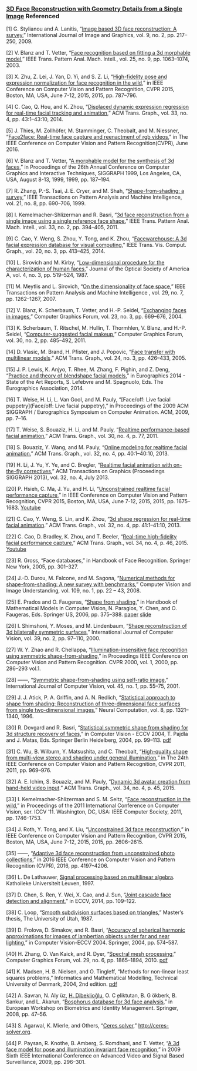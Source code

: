 

### [3D Face Reconstruction with Geometry Details from a Single Image](https://arxiv.org/abs/1702.05619) Referenced

[1] G. Stylianou and A. Lanitis, “[Image based 3D face reconstruction: A survey](https://www.researchgate.net/publication/40738387_Image_Based_3D_Face_Reconstruction_A_Survey),” International Journal of Image and Graphics, vol. 9, no. 2, pp. 217–250, 2009.

[2] V. Blanz and T. Vetter, “[Face recognition based on fitting a 3d morphable model](http://gravis.dmi.unibas.ch/publications/pami03.pdf),” IEEE Trans. Pattern Anal. Mach. Intell., vol. 25, no. 9, pp. 1063–1074, 2003.

[3] X. Zhu, Z. Lei, J. Yan, D. Yi, and S. Z. Li, “[High-fidelity pose and expression normalization for face recognition in the wild](https://www.cv-foundation.org/openaccess/content_cvpr_2015/papers/Zhu_High-Fidelity_Pose_and_2015_CVPR_paper.pdf),” in IEEE Conference on Computer Vision and Pattern Recognition, CVPR 2015, Boston, MA, USA, June 7-12, 2015, 2015, pp. 787–796.

[4] C. Cao, Q. Hou, and K. Zhou, “[Displaced dynamic expression regression for real-time facial tracking and animation](http://gaps-zju.org/DDE/DDEregression.pdf),” ACM Trans. Graph., vol. 33, no. 4, pp. 43:1–43:10, 2014.

[5] J. Thies, M. Zollhöfer, M. Stamminger, C. Theobalt, and M. Niessner, “[Face2face: Real-time face capture and reenactment of rgb videos](https://web.stanford.edu/~zollhoef/papers/CVPR2016_Face2Face/paper.pdf),” in The IEEE Conference on Computer Vision and Pattern Recognition(CVPR), June 2016.

[6] V. Blanz and T. Vetter, “[A morphable model for the synthesis of 3d faces](http://gravis.dmi.unibas.ch/publications/Sigg99/morphmod2.pdf),” in Proceedings of the 26th Annual Conference on Computer Graphics and Interactive Techniques, SIGGRAPH 1999, Los Angeles, CA, USA, August 8-13, 1999, 1999, pp. 187–194.

[7] R. Zhang, P.-S. Tsai, J. E. Cryer, and M. Shah, “[Shape-from-shading: a survey](https://pdfs.semanticscholar.org/46fb/c9e2d73c64a95ed2790cd2e9809a6f596065.pdf),” IEEE Transactions on Pattern Analysis and Machine Intelligence, vol. 21, no. 8, pp. 690–706, 1999.

[8] I. Kemelmacher-Shlizerman and R. Basri, “[3d face reconstruction from a single image using a single reference face shape.](http://citeseerx.ist.psu.edu/viewdoc/download?doi=10.1.1.470.1262&rep=rep1&type=pdf)” IEEE Trans. Pattern Anal. Mach. Intell., vol. 33, no. 2, pp. 394–405, 2011.

[9] C. Cao, Y. Weng, S. Zhou, Y. Tong, and K. Zhou, “[Facewarehouse: A 3d facial expression database for visual computing](https://ieeexplore.ieee.org/document/6654137/),” IEEE Trans. Vis. Comput. Graph., vol. 20, no. 3, pp. 413–425, 2014.

[10] L. Sirovich and M. Kirby, “[Low-dimensional procedure for the characterization of human faces](http://engr.case.edu/merat_francis/EECS%20490%20F04/References/Face%20Recognition/LD%20Face%20analysis.pdf),” Journal of the Optical Society of America A, vol. 4, no. 3, pp. 519–524, 1987.

[11] M. Meytlis and L. Sirovich, “[On the dimensionality of face space](http://physiology.med.cornell.edu/faculty/nirenberg/lab/marsha/OnDimensionalityOfFaceSpace.pdf),” IEEE Transactions on Pattern Analysis and Machine Intelligence , vol. 29, no. 7, pp. 1262–1267, 2007.

[12] V. Blanz, K. Scherbaum, T. Vetter, and H.-P. Seidel, “[Exchanging faces in images](https://people.mpi-inf.mpg.de/~scherbaum/publications/ExchangingFacesInImages.pdf),” Computer Graphics Forum, vol. 23, no. 3, pp. 669–676, 2004.

[13] K. Scherbaum, T. Ritschel, M. Hullin, T. Thormhlen, V. Blanz, and H.-P. Seidel, “[Computer-suggested facial makeup](https://pdfs.semanticscholar.org/fc74/61d472f645f4fab77b93ea0538d9fbbce9df.pdf),” Computer Graphics Forum, vol. 30, no. 2, pp. 485–492, 2011.

[14] D. Vlasic, M. Brand, H. Pfister, and J. Popovic, “[Face transfer with multilinear models](http://www.merl.com/publications/docs/TR2005-048.pdf).” ACM Trans. Graph., vol. 24, no. 3, pp. 426–433, 2005.

[15] J. P. Lewis, K. Anjyo, T. Rhee, M. Zhang, F. Pighin, and Z. Deng, “[Practice and theory of blendshape facial models](https://pdfs.semanticscholar.org/9870/63e7717369a5156f9a8baadc3b6de1a83267.pdf),” in Eurographics 2014 - State of the Art Reports, S. Lefebvre and M. Spagnuolo, Eds. The Eurographics Association, 2014.

[16] T. Weise, H. Li, L. Van Gool, and M. Pauly, “[Face/off: Live facial puppetry](Face/off: Live facial puppetry),” in Proceedings of the 2009 ACM SIGGRAPH / Eurographics Symposium on Computer Animation. ACM, 2009, pp. 7–16.

[17] T. Weise, S. Bouaziz, H. Li, and M. Pauly, “[Realtime performance-based facial animation](http://lgg.epfl.ch/publications/2011/RPBFA/paper.pdf),” ACM Trans. Graph., vol. 30, no. 4, p. 77, 2011.

[18] S. Bouaziz, Y. Wang, and M. Pauly, “[Online modeling for realtime facial animation.](http://lgg.epfl.ch/publications/2013/OnlineLearning/paper.pdf)” ACM Trans. Graph., vol. 32, no. 4, pp. 40:1–40:10, 2013.

[19] H. Li, J. Yu, Y. Ye, and C. Bregler, “[Realtime facial animation with on-the-fly correctives](https://dl.acm.org/citation.cfm?id=2462019),” ACM Transactions on Graphics (Proceedings SIGGRAPH 2013), vol. 32, no. 4, July 2013.

[20] P. Hsieh, C. Ma, J. Yu, and H. Li, “[Unconstrained realtime facial performance capture](http://www.hao-li.com/publications/papers/cvpr2015URFPC.pdf),” in IEEE Conference on Computer Vision and Pattern Recognition, CVPR 2015, Boston, MA, USA, June 7-12, 2015, 2015, pp. 1675–1683. [Youtube](https://www.youtube.com/watch?v=QqXjVs6Tgm8)

[21] C. Cao, Y. Weng, S. Lin, and K. Zhou, “[3d shape regression for real-time facial animation](http://www.kunzhou.net/2013/vface.pdf).” ACM Trans. Graph., vol. 32, no. 4, pp. 41:1–41:10, 2013.

[22] C. Cao, D. Bradley, K. Zhou, and T. Beeler, “[Real-time high-fidelity facial performance capture](http://www.kunzhou.net/2015/hdfacecapture.pdf),” ACM Trans. Graph., vol. 34, no. 4, p. 46, 2015. [Youtube](https://www.youtube.com/watch?v=MMa2oT1wMIs)

[23] R. Gross, “Face databases,” in Handbook of Face Recognition.  Springer New York, 2005, pp. 301–327.

[24] J.-D. Durou, M. Falcone, and M. Sagona, “[Numerical methods for shape-from-shading: A new survey with benchmarks](https://www.sciencedirect.com/science/article/pii/S1077314207001361),” Computer Vision and Image Understanding, vol. 109, no. 1, pp. 22 – 43, 2008.

[25] E. Prados and O. Faugeras, “[Shape from shading](https://link.springer.com/chapter/10.1007/0-387-28831-7_23),” in Handbook of Mathematical Models in Computer Vision, N. Paragios, Y. Chen, and O. Faugeras, Eds.  Springer US, 2006, pp. 375–388. [paper](http://perception.inrialpes.fr/Publications/2006/PF06a/chapter-prados-faugeras.pdf) [slide](http://www.cse.iitm.ac.in/~vplab/courses/CV_DIP/PDF/ShapeFromShading.pdf)

[26] I. Shimshoni, Y. Moses, and M. Lindenbaum, “[Shape reconstruction of 3d bilaterally symmetric surfaces](https://link.springer.com/article/10.1023/A:1008118909580),” International Journal of Computer Vision, vol. 39, no. 2, pp. 97–110, 2000.

[27] W. Y. Zhao and R. Chellappa, “[Illumination-insensitive face recognition using symmetric shape-from-shading](https://www.researchgate.net/publication/2811732_Illumination-Insensitive_Face_Recognition_Using_Symmetric_Shape-from-Shading),” in Proceedings IEEE Conference on Computer Vision and Pattern Recognition. CVPR 2000, vol. 1, 2000, pp. 286–293 vol.1.

[28] ——, “[Symmetric shape-from-shading using self-ratio image](https://link.springer.com/article/10.1023/A:1012369907247),” International Journal of Computer Vision, vol. 45, no. 1, pp. 55–75, 2001.

[29] J. J. Atick, P. A. Griffin, and A. N. Redlich, “[Statistical approach to shape from shading: Reconstruction of three-dimensional face surfaces from single two-dimensional images](https://www.mitpressjournals.org/doi/abs/10.1162/neco.1996.8.6.1321),” Neural Computation, vol. 8, pp. 1321–1340, 1996.

[30] R. Dovgard and R. Basri, “[Statistical symmetric shape from shading for 3d structure recovery of faces,](https://link.springer.com/chapter/10.1007/978-3-540-24671-8_8)” in Computer Vision - ECCV 2004, T. Pajdla and J. Matas, Eds. Springer Berlin Heidelberg, 2004, pp. 99–113. [pdf](http://www.weizmann.ac.il/math/ronen/sites/math.ronen/files/uploads/dovgard_basri_-_statistical_symmetric_shape_from_shading.pdf)

[31] C. Wu, B. Wilburn, Y. Matsushita, and C. Theobalt, “[High-quality shape from multi-view stereo and shading under general illumination](https://ieeexplore.ieee.org/document/5995388/),” in The 24th IEEE Conference on Computer Vision and Pattern Recognition, CVPR 2011, 2011, pp. 969–976.

[32] A. E. Ichim, S. Bouaziz, and M. Pauly, “[Dynamic 3d avatar creation from hand-held video input](http://lgg.epfl.ch/publications/2015/AvatarsSG/avatars_sg2015_paper.pdf).” ACM Trans. Graph., vol. 34, no. 4, p. 45, 2015.

[33] I. Kemelmacher-Shlizerman and S. M. Seitz, “[Face reconstruction in the wild](http://grail.cs.washington.edu/3dfaces/),” in Proceedings of the 2011 International Conference on Computer Vision, ser. ICCV ’11.  Washington, DC, USA: IEEE Computer Society, 2011, pp. 1746–1753.

[34] J. Roth, Y. Tong, and X. Liu, “[Unconstrained 3d face reconstructio](https://www.cv-foundation.org/openaccess/content_cvpr_2015/papers/Roth_Unconstrained_3D_Face_2015_CVPR_paper.pdf)n,” in IEEE Conference on Computer Vision and Pattern Recognition, CVPR 2015, Boston, MA, USA, June 7-12, 2015, 2015, pp. 2606–2615.

[35] ——, “[Adaptive 3d face reconstruction from unconstrained photo collections](http://cvlab.cse.msu.edu/pdfs/Roth_Tong_Liu_CVPR16.pdf),” in 2016 IEEE Conference on Computer Vision and Pattern Recognition (CVPR), 2016, pp. 4197–4206.

[36] L. De Lathauwer, [Signal processing based on multilinear algebra](ftp://ftp.esat.kuleuven.be/pub/sista/delathauwer/reports/PHD.pdf). Katholieke Universiteit Leuven, 1997.

[37] D. Chen, S. Ren, Y. Wei, X. Cao, and J. Sun, “[Joint cascade face detection and alignment](https://pdfs.semanticscholar.org/4a67/5ce2125e5f3a44ca8754ea34a284220a02a7.pdf),” in ECCV, 2014, pp. 109–122.

[38] C. Loop, “[Smooth subdivision surfaces based on triangles](https://www.microsoft.com/en-us/research/publication/smooth-subdivision-surfaces-based-on-triangles/),” Master’s thesis, The University of Utah, 1987.

[39] D. Frolova, D. Simakov, and R. Basri, “[Accuracy of spherical harmonic approximations for images of lambertian objects under far and near lighting](https://pdfs.semanticscholar.org/3228/6cb29dbfc0ea07801219266d68207872f8b9.pdf),” in Computer Vision-ECCV 2004. Springer, 2004, pp. 574–587.

[40] H. Zhang, O. Van Kaick, and R. Dyer, “[Spectral mesh processing](https://www.semanticscholar.org/paper/Spectral-mesh-processing-L%C3%A9vy-Zhang/0bc70eba908dad0f33bf63caad5d5f0122c26e24),” Computer Graphics Forum, vol. 29, no. 6, pp. 1865–1894, 2010. [pdf](https://www.cs.sfu.ca/~haoz/pubs/zhang_cgf10_spect_survey.pdf)

[41] K. Madsen, H. B. Nielsen, and O. Tingleff, “Methods for non-linear least squares problems,” Informatics and Mathematical Modelling, Technical University of Denmark, 2004, 2nd edition. [pdf](http://citeseerx.ist.psu.edu/viewdoc/download?doi=10.1.1.73.3864&rep=rep1&type=pdf)

[42] A. Savran, N. Aly ̈uz, [H. Dibeklioğlu](http://www.cs.bilkent.edu.tr/~dibeklioglu/), O. C ̧eliktutan, B. G ̈okberk, B. Sankur, and L. Akarun, “[Bosphorus database for 3d face analysis](https://www.researchgate.net/publication/221536357_Bosphorus_Database_for_3D_Face_Analysis),” in European Workshop on Biometrics and Identity Management. Springer, 2008, pp. 47–56.

[43] S. Agarwal, K. Mierle, and Others, “[Ceres solver](http://ceres-solver.org/),” http://ceres-solver.org.

[44] P. Paysan, R. Knothe, B. Amberg, S. Romdhani, and T. Vetter, “[A 3d face model for pose and illumination invariant face recognition](http://gravis.dmi.unibas.ch/publications/2009/BFModel09.pdf),” in 2009 Sixth IEEE International Conference on Advanced Video and Signal Based Surveillance, 2009, pp. 296–301.



